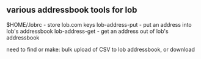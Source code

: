 ## various addressbook tools for lob

$HOME/.lobrc - store lob.com keys
lob-address-put - put an address into lob's addressbook
lob-address-get - get an address out of lob's addressbook

need to find or make: bulk upload of CSV to lob addressbook, or download
